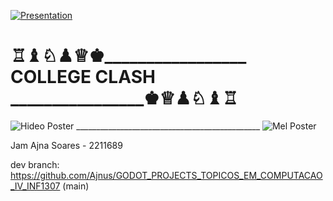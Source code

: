 [![Presentation](https://github.com/Professor-Augusto-Baffa/COLLEGE_CLASH/assets/8205907/35ae9b51-fb6d-4d0d-ad9a-927cd0870873)
](https://www.youtube.com/watch?v=b_BKTRMtudU)

# ♖♝♘♟♕♚_________________ COLLEGE CLASH ________________♚♕♟♘♝♖

![Hideo Poster](https://github.com/Professor-Augusto-Baffa/COLLEGE_CLASH/assets/8205907/660915ae-a873-44a5-9cab-5acd8bd0f92f) ______________________________________________ ![Mel Poster](https://github.com/Professor-Augusto-Baffa/COLLEGE_CLASH/assets/8205907/95199294-22b2-46c0-842e-62c328bd0bd4)

Jam Ajna Soares - 2211689


dev branch: https://github.com/Ajnus/GODOT_PROJECTS_TOPICOS_EM_COMPUTACAO_IV_INF1307 (main)
